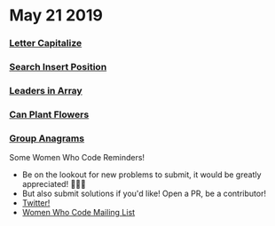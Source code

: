 # May 21 2019

### [Letter Capitalize](https://github.com/WomenWhoCodeNYC/Algorithms/blob/master/challenges/letterCapitalize/letterCapitalize.md)
### [Search Insert Position](https://github.com/WomenWhoCodeNYC/Algorithms/blob/master/challenges/searchInsertPosition/searchInsertPosition.md)
### [Leaders in Array](https://github.com/WomenWhoCodeNYC/Algorithms/blob/master/challenges/leadersInArray/leadersInArray.md)
### [Can Plant Flowers](https://github.com/WomenWhoCodeNYC/Algorithms/blob/master/challenges/canPlantFlowers/canPlantFlowers.md)
### [Group Anagrams](https://github.com/WomenWhoCodeNYC/Algorithms/blob/master/challenges/groupAnagrams/groupAnagrams.md)

Some Women Who Code Reminders!
* Be on the lookout for new problems to submit, it would be greatly appreciated! 🙏🙏🙏
* But also submit solutions if you'd like!  Open a PR, be a contributor!
* [Twitter!](https://twitter.com/WomenWhoCodeNYC)
* [Women Who Code Mailing List](https://www.womenwhocode.com/)
